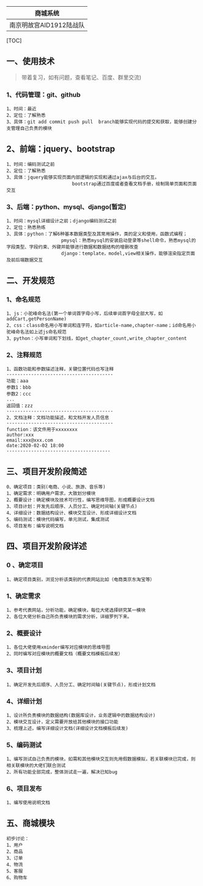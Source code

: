 |商城系统|
|----------------------------------|
|南京明故宫AID1912陆战队|
[TOC]
## 一、使用技术
> 带着复习，如有问题，查看笔记、百度、群里交流)

### 1、代码管理：git、github
```shell
1、时间：最近
2、定位：了解熟悉
3、具体：git add commit push pull  branch能够实现代码的提交和获取，能够创建分支管理自己负责的模块
```

## 2、前端：jquery、bootstrap
```shell
1、时间：编码测试之前
2、定位：了解熟悉
3、具体：jquery能够实现页面内部逻辑的实现和通过ajax与后台的交互。
						bootstrap通过百度或者查看文档手册，绘制简单页面和页面交互
```

### 3、后端：python、mysql、django(暂定)
```shell
1、时间：mysql详细设计之前；django编码测试之前
2、定位：熟悉熟练
3、具体：python：了解6种基本数据类型及其常用操作，类的定义和使用，函数式编程；
					pmysql：熟悉mysql的安装启动登录等shell命令，熟悉mysql的字段类型、字段约束、外键并能够进行数据和数据结构的增删改查
					django：template，model,view相关操作，能够渲染指定页面及前后端数据交互
```
## 二、开发规范

### 1、命名规范
```shell
1、js：小驼峰命名法(第一个单词首字母小写，后续单词首字母全部大写，如addCart,getPersonName)
2、css：class命名用小写单词和连字符，如article-name,chapter-name；id命名用小驼峰命名法如上述js命名规范
3、python：小写单词和下划线，如get_chapter_count,write_chapter_content
```
### 2、注释规范
```shell
1、函数功能和参数描述注释，关键位置代码也写注释
---------------------------------------
功能：aaa
参数1：bbb
参数2：ccc
...
返回值：zzz
---------------------------------------
2、文档注释：文档功能描述，和文档开发人员信息 
---------------------------------------
function：该文件用于xxxxxxxx
author:xxx  
email:xxx@xxx.com  
date:2020-02-02 18:00
--------------------------------------
```
## 三、项目开发阶段简述
```shell
0、确定项目：类别(电商、小说、旅游、音乐等)
1、确定需求：明确用户需求，大致划分模块
2、概要设计：确定模块及技术可行性，编写思维导图，形成概要设计文档
3、项目计划：开发先后顺序、人员分工、确定时间轴(关键节点)
4、详细设计：数据结构设计、模块交互设计、形成详细设计文档
5、编码测试：模块代码编写，单元测试，集成测试
6、项目发布：编写说明文档
```
## 四、项目开发阶段详述

### 0 、确定项目
```shell
1、确定项目类别，浏览分析该类别的代表网站比如（电商类京东淘宝等）
```
### 1、确定需求
```shell
1、参考代表网站，分析功能，确定模块，每位大佬选择研究某一模块
2、各位大佬分析自己所负责模块的需求分析，详细罗列下来。
```
### 2、概要设计
```shell
1、各位大佬使用xminder编写对应模块的思维导图
2、同时编写对应模块的概要文档（概要文档模板后续发）
```
### 3、项目计划
```shell
1、确定开发先后顺序、人员分工、确定时间轴(关键节点)，形成计划文档
```
### 4、详细计划
```shell
1、设计所负责模块的数据结构(数据库设计，业务逻辑中的数据结构设计)
2、模块交互设计，定义需要开放给其他模块的接口功能
3、梳理上述，编写详细设计文档(详细设计文档模板后续发)
```
### 5、编码测试
```shell
1、编写测试自己负责的模块，如需和其他模块交互则先用假数据模拟，若关联模块已完成，则相关联模块的大佬们联合测试
2、所有功能全部完成，整体测试走一遍，解决已知bug
```
### 6、项目发布
```shell
1、编写使用说明文档
```


## 五、商城模块
```shell
初步讨论：
1、用户
2、商品
3、订单
4、物流
5、客服
6、购物车
```